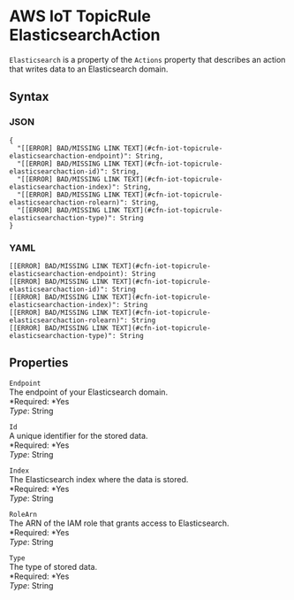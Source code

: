 # AWS IoT TopicRule ElasticsearchAction<a name="aws-properties-iot-topicrule-elasticsearchaction"></a>

`Elasticsearch` is a property of the `Actions` property that describes an action that writes data to an Elasticsearch domain\.

## Syntax<a name="w3ab2c21c14e1144b5"></a>

### JSON<a name="aws-properties-iot-topicrule-elasticsearchaction-syntax.json"></a>

```
{
  "[[ERROR] BAD/MISSING LINK TEXT](#cfn-iot-topicrule-elasticsearchaction-endpoint)": String,
  "[[ERROR] BAD/MISSING LINK TEXT](#cfn-iot-topicrule-elasticsearchaction-id)": String,
  "[[ERROR] BAD/MISSING LINK TEXT](#cfn-iot-topicrule-elasticsearchaction-index)": String,
  "[[ERROR] BAD/MISSING LINK TEXT](#cfn-iot-topicrule-elasticsearchaction-rolearn)": String,
  "[[ERROR] BAD/MISSING LINK TEXT](#cfn-iot-topicrule-elasticsearchaction-type)": String
}
```

### YAML<a name="aws-properties-iot-topicrule-elasticsearchaction-syntax.yaml"></a>

```
[[ERROR] BAD/MISSING LINK TEXT](#cfn-iot-topicrule-elasticsearchaction-endpoint): String
[[ERROR] BAD/MISSING LINK TEXT](#cfn-iot-topicrule-elasticsearchaction-id)": String
[[ERROR] BAD/MISSING LINK TEXT](#cfn-iot-topicrule-elasticsearchaction-index)": String
[[ERROR] BAD/MISSING LINK TEXT](#cfn-iot-topicrule-elasticsearchaction-rolearn)": String
[[ERROR] BAD/MISSING LINK TEXT](#cfn-iot-topicrule-elasticsearchaction-type)": String
```

## Properties<a name="w3ab2c21c14e1144b7"></a>

`Endpoint`  
The endpoint of your Elasticsearch domain\.  
*Required: *Yes  
*Type*: String

`Id`  
A unique identifier for the stored data\.  
*Required: *Yes  
*Type*: String

`Index`  
The Elasticsearch index where the data is stored\.  
*Required: *Yes  
*Type*: String

`RoleArn`  
The ARN of the IAM role that grants access to Elasticsearch\.  
*Required: *Yes  
*Type*: String

`Type`  
The type of stored data\.  
*Required: *Yes  
*Type*: String
